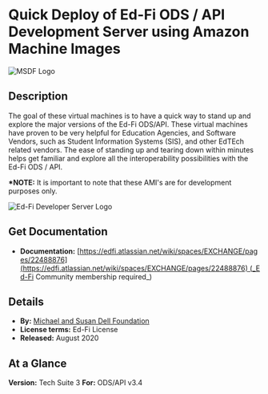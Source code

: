 # Quick Deploy of Ed-Fi ODS / API Development Server using Amazon Machine Images

![MSDF Logo](https://edfidocs.blob.core.windows.net/$web/img/edfi-exchange/guides/msdflogo.png)

## Description

The goal of these virtual machines is to have a quick way to stand up and explore the major versions of the Ed-Fi ODS/API. These virtual machines have proven to be very helpful for Education Agencies, and Software Vendors, such as Student Information Systems (SIS), and other EdTEch related vendors. The ease of standing up and tearing down within minutes helps get familiar and explore all the interoperability possibilities with the Ed-Fi ODS / API.

**\*NOTE:** It is important to note that these AMI's are for development purposes only.

![Ed-Fi Developer Server Logo](https://edfidocs.blob.core.windows.net/$web/img/edfi-exchange/guides/Untitled_Clipping_032520_113506_AM.jpg)

## Get Documentation

* **Documentation:** [https://edfi.atlassian.net/wiki/spaces/EXCHANGE/pages/22488876](https://edfi.atlassian.net/wiki/spaces/EXCHANGE/pages/22488876) (_Ed-Fi Community membership required_)

## Details

* **By:** [Michael and Susan Dell Foundation](https://www.msdf.org)
* **License terms:** Ed-Fi License
* **Released:** August 2020

## At a Glance

**Version:** Tech Suite 3
**For:** ODS/API v3.4
